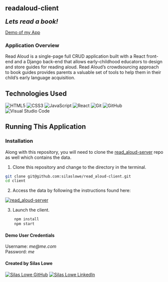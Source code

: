 ## readaloud-client

<b style="font-size: 20px;"><i>Lets read a book!</i></b>

[Demo of my App](https://vimeo.com/530421411)

### Application Overview

Read Aloud is a single-page full CRUD application built with a React front-end and a Django back-end that allows early-childhood educators to design and store guides for reading aloud. Read Aloud’s crowdsourcing approach to book guides provides parents a valuable set of tools to help them in their child’s early language acquisition.

## Technologies Used

![HTML5](https://img.shields.io/badge/html5%20-%23E34F26.svg?&style=for-the-badge&logo=html5&logoColor=white) ![CSS3](https://img.shields.io/badge/css3%20-%231572B6.svg?&style=for-the-badge&logo=css3&logoColor=white) ![JavaScript](https://img.shields.io/badge/javascript%20-%23323330.svg?&style=for-the-badge&logo=javascript&logoColor=%23F7DF1E) ![React](https://img.shields.io/badge/react%20-%2320232a.svg?&style=for-the-badge&logo=react&logoColor=%2361DAFB) ![Git](https://img.shields.io/badge/git%20-%23F05033.svg?&style=for-the-badge&logo=git&logoColor=white) ![GitHub](https://img.shields.io/badge/github%20-%23121011.svg?&style=for-the-badge&logo=github&logoColor=white) ![Visual Studio Code](https://img.shields.io/badge/VSCode%20-%23007ACC.svg?&style=for-the-badge&logo=visual-studio-code&logoColor=white)

## Running This Application

### Installation

Along with this repository, you will need to clone the [read_aloud-server](https://github.com/silaslowe/read_aloud-server) repo as well which contains the data.

1. Clone this repository and change to the directory in the terminal.

```sh
git clone git@github.com:silaslowe/read_aloud-client.git
cd client
```

2. Access the data by following the instructions found here:

<a href="https://github.com/silaslowe/read_aloud-server" target="_blank"><img src="https://img.shields.io/badge/server repo%20-%2375120e.svg?&style=for-the-badge&&logoColor=white" alt="read_aloud-server" style="height: auto !important; width: auto !important;" /></a>

3. Launch the client.

```sh
    npm install
    npm start
```

#### Demo User Credentials

<p>
Username: <i>me@me.com</i>
<br>
Password: <i>me</i>

#### Created by Silas Lowe

<a href="https://github.com/silaslowe" target="_blank"><img src="https://img.shields.io/badge/github%20-%23121011.svg?&style=for-the-badge&logo=github&logoColor=white" alt="Silas Lowe GitHub" style="height: auto !important;width: auto !important;" /></a> <a href="https://www.linkedin.com/in/silaslowe/" target="_blank"><img src="https://img.shields.io/badge/linkedin%20-%230077B5.svg?&style=for-the-badge&logo=linkedin&logoColor=white" alt="Silas Lowe LinkedIn" style="height: auto !important;width: auto !important;" /></a>
